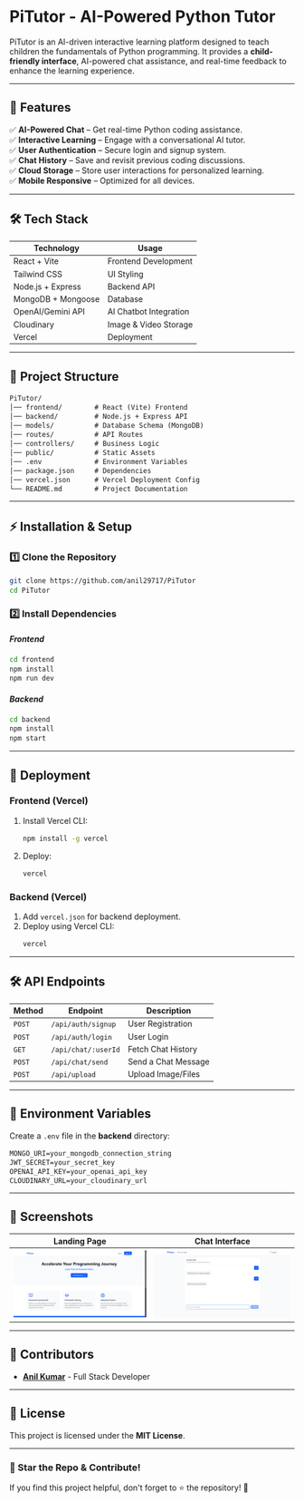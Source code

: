 # **PiTutor - AI-Powered Python Tutor**  

PiTutor is an AI-driven interactive learning platform designed to teach children the fundamentals of Python programming. It provides a **child-friendly interface**, AI-powered chat assistance, and real-time feedback to enhance the learning experience.

---

## **🚀 Features**  

✅ **AI-Powered Chat** – Get real-time Python coding assistance.  
✅ **Interactive Learning** – Engage with a conversational AI tutor.  
✅ **User Authentication** – Secure login and signup system.  
✅ **Chat History** – Save and revisit previous coding discussions.  
✅ **Cloud Storage** – Store user interactions for personalized learning.  
✅ **Mobile Responsive** – Optimized for all devices.  

---

## **🛠️ Tech Stack**  

| **Technology**  | **Usage** |
|----------------|----------|
| React + Vite  | Frontend Development |
| Tailwind CSS  | UI Styling |
| Node.js + Express | Backend API |
| MongoDB + Mongoose | Database |
| OpenAI/Gemini API | AI Chatbot Integration |
| Cloudinary | Image & Video Storage |
| Vercel | Deployment |

---

## **📂 Project Structure**  

```
PiTutor/
│── frontend/        # React (Vite) Frontend
│── backend/         # Node.js + Express API
│── models/          # Database Schema (MongoDB)
│── routes/          # API Routes
│── controllers/     # Business Logic
│── public/          # Static Assets
│── .env             # Environment Variables
│── package.json     # Dependencies
│── vercel.json      # Vercel Deployment Config
└── README.md        # Project Documentation
```

---

## **⚡ Installation & Setup**  

### **1️⃣ Clone the Repository**  
```sh
git clone https://github.com/anil29717/PiTutor
cd PiTutor
```

### **2️⃣ Install Dependencies**  
#### *Frontend*  
```sh
cd frontend
npm install
npm run dev
```

#### *Backend*  
```sh
cd backend
npm install
npm start
```

---

## **🚀 Deployment**  

### **Frontend (Vercel)**
1. Install Vercel CLI:  
   ```sh
   npm install -g vercel
   ```
2. Deploy:  
   ```sh
   vercel
   ```

### **Backend (Vercel)**
1. Add `vercel.json` for backend deployment.  
2. Deploy using Vercel CLI:  
   ```sh
   vercel
   ```

---

## **🛠️ API Endpoints**  

| **Method** | **Endpoint** | **Description** |
|------------|-------------|----------------|
| `POST` | `/api/auth/signup` | User Registration |
| `POST` | `/api/auth/login` | User Login |
| `GET` | `/api/chat/:userId` | Fetch Chat History |
| `POST` | `/api/chat/send` | Send a Chat Message |
| `POST` | `/api/upload` | Upload Image/Files |

---

## **🔐 Environment Variables**  
Create a `.env` file in the **backend** directory:  
```
MONGO_URI=your_mongodb_connection_string
JWT_SECRET=your_secret_key
OPENAI_API_KEY=your_openai_api_key
CLOUDINARY_URL=your_cloudinary_url
```

---

## **📸 Screenshots**  

| Landing Page  | Chat Interface  |
|--------------|---------------|
| ![Landing](/pitutor-frontend/public/Vite%20+%20React%20-%20Google%20Chrome%2016-02-2025%2021_12_13.png) | ![Chat](/pitutor-frontend/public/Vite%20+%20React%20-%20Google%20Chrome%2016-02-2025%2021_11_59.png) |

---

## **👥 Contributors**  
- **[Anil Kumar](https://github.com/anil29717)** - Full Stack Developer  

---

## **📜 License**  
This project is licensed under the **MIT License**.  

---

### **🌟 Star the Repo & Contribute!**  
If you find this project helpful, don't forget to ⭐ the repository! 🎉